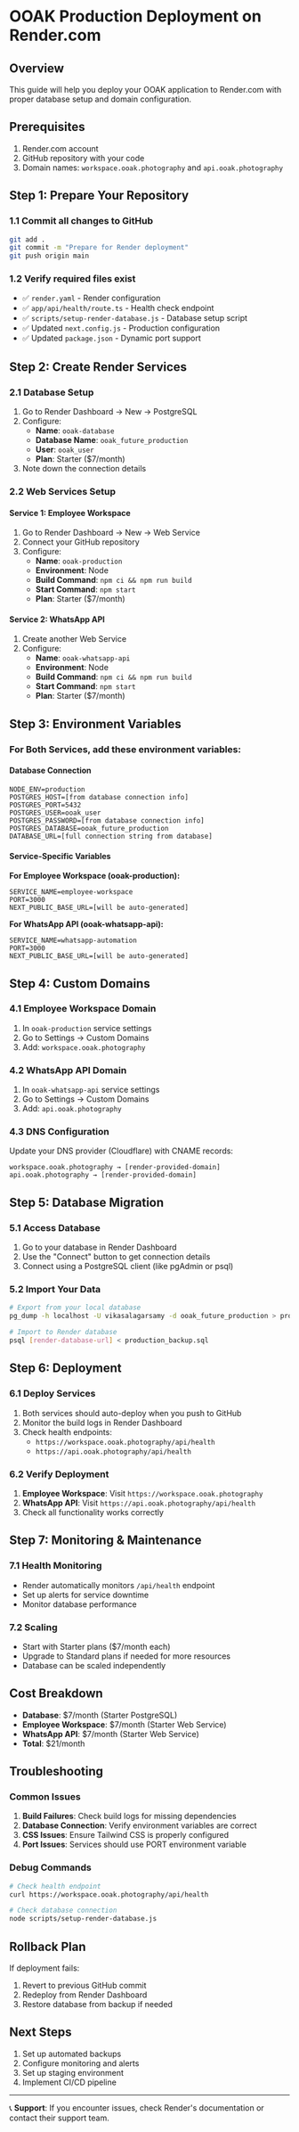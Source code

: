 # OOAK Production Deployment on Render.com

## Overview
This guide will help you deploy your OOAK application to Render.com with proper database setup and domain configuration.

## Prerequisites
1. Render.com account
2. GitHub repository with your code
3. Domain names: `workspace.ooak.photography` and `api.ooak.photography`

## Step 1: Prepare Your Repository

### 1.1 Commit all changes to GitHub
```bash
git add .
git commit -m "Prepare for Render deployment"
git push origin main
```

### 1.2 Verify required files exist
- ✅ `render.yaml` - Render configuration
- ✅ `app/api/health/route.ts` - Health check endpoint
- ✅ `scripts/setup-render-database.js` - Database setup script
- ✅ Updated `next.config.js` - Production configuration
- ✅ Updated `package.json` - Dynamic port support

## Step 2: Create Render Services

### 2.1 Database Setup
1. Go to Render Dashboard → New → PostgreSQL
2. Configure:
   - **Name**: `ooak-database`
   - **Database Name**: `ooak_future_production`
   - **User**: `ooak_user`
   - **Plan**: Starter ($7/month)
3. Note down the connection details

### 2.2 Web Services Setup

#### Service 1: Employee Workspace
1. Go to Render Dashboard → New → Web Service
2. Connect your GitHub repository
3. Configure:
   - **Name**: `ooak-production`
   - **Environment**: Node
   - **Build Command**: `npm ci && npm run build`
   - **Start Command**: `npm start`
   - **Plan**: Starter ($7/month)

#### Service 2: WhatsApp API
1. Create another Web Service
2. Configure:
   - **Name**: `ooak-whatsapp-api`
   - **Environment**: Node
   - **Build Command**: `npm ci && npm run build`
   - **Start Command**: `npm start`
   - **Plan**: Starter ($7/month)

## Step 3: Environment Variables

### For Both Services, add these environment variables:

#### Database Connection
```
NODE_ENV=production
POSTGRES_HOST=[from database connection info]
POSTGRES_PORT=5432
POSTGRES_USER=ooak_user
POSTGRES_PASSWORD=[from database connection info]
POSTGRES_DATABASE=ooak_future_production
DATABASE_URL=[full connection string from database]
```

#### Service-Specific Variables

**For Employee Workspace (ooak-production):**
```
SERVICE_NAME=employee-workspace
PORT=3000
NEXT_PUBLIC_BASE_URL=[will be auto-generated]
```

**For WhatsApp API (ooak-whatsapp-api):**
```
SERVICE_NAME=whatsapp-automation
PORT=3000
NEXT_PUBLIC_BASE_URL=[will be auto-generated]
```

## Step 4: Custom Domains

### 4.1 Employee Workspace Domain
1. In `ooak-production` service settings
2. Go to Settings → Custom Domains
3. Add: `workspace.ooak.photography`

### 4.2 WhatsApp API Domain
1. In `ooak-whatsapp-api` service settings
2. Go to Settings → Custom Domains
3. Add: `api.ooak.photography`

### 4.3 DNS Configuration
Update your DNS provider (Cloudflare) with CNAME records:
```
workspace.ooak.photography → [render-provided-domain]
api.ooak.photography → [render-provided-domain]
```

## Step 5: Database Migration

### 5.1 Access Database
1. Go to your database in Render Dashboard
2. Use the "Connect" button to get connection details
3. Connect using a PostgreSQL client (like pgAdmin or psql)

### 5.2 Import Your Data
```bash
# Export from your local database
pg_dump -h localhost -U vikasalagarsamy -d ooak_future_production > production_backup.sql

# Import to Render database
psql [render-database-url] < production_backup.sql
```

## Step 6: Deployment

### 6.1 Deploy Services
1. Both services should auto-deploy when you push to GitHub
2. Monitor the build logs in Render Dashboard
3. Check health endpoints:
   - `https://workspace.ooak.photography/api/health`
   - `https://api.ooak.photography/api/health`

### 6.2 Verify Deployment
1. **Employee Workspace**: Visit `https://workspace.ooak.photography`
2. **WhatsApp API**: Visit `https://api.ooak.photography/api/health`
3. Check all functionality works correctly

## Step 7: Monitoring & Maintenance

### 7.1 Health Monitoring
- Render automatically monitors `/api/health` endpoint
- Set up alerts for service downtime
- Monitor database performance

### 7.2 Scaling
- Start with Starter plans ($7/month each)
- Upgrade to Standard plans if needed for more resources
- Database can be scaled independently

## Cost Breakdown
- **Database**: $7/month (Starter PostgreSQL)
- **Employee Workspace**: $7/month (Starter Web Service)
- **WhatsApp API**: $7/month (Starter Web Service)
- **Total**: $21/month

## Troubleshooting

### Common Issues
1. **Build Failures**: Check build logs for missing dependencies
2. **Database Connection**: Verify environment variables are correct
3. **CSS Issues**: Ensure Tailwind CSS is properly configured
4. **Port Issues**: Services should use PORT environment variable

### Debug Commands
```bash
# Check health endpoint
curl https://workspace.ooak.photography/api/health

# Check database connection
node scripts/setup-render-database.js
```

## Rollback Plan
If deployment fails:
1. Revert to previous GitHub commit
2. Redeploy from Render Dashboard
3. Restore database from backup if needed

## Next Steps
1. Set up automated backups
2. Configure monitoring and alerts
3. Set up staging environment
4. Implement CI/CD pipeline

---

📞 **Support**: If you encounter issues, check Render's documentation or contact their support team.
